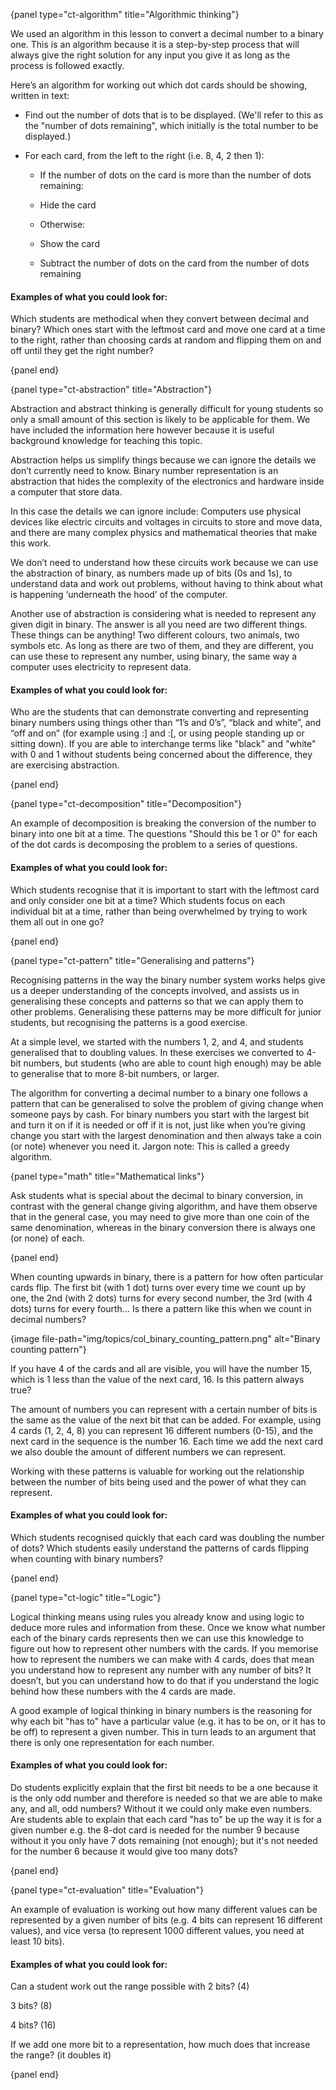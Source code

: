 {panel type="ct-algorithm" title="Algorithmic thinking"}

We used an algorithm in this lesson to convert a decimal number to a binary one.
This is an algorithm because it is a step-by-step process that will always give the right solution for any input you give it as long as the process is followed exactly.

Here’s an algorithm for working out which dot cards should be showing, written in text:

-   Find out the number of dots that is to be displayed.
  (We'll refer to this as the "number of dots remaining", which initially is the total number to be displayed.)

-   For each card, from the left to the right (i.e. 8, 4, 2 then 1):

    -   If the number of dots on the card is more than the number of dots remaining:

      -   Hide the card 

    -   Otherwise:

	  -   Show the card

	  -   Subtract the number of dots on the card from the number of dots remaining

#### Examples of what you could look for:

Which students are methodical when they convert between decimal and binary?
Which ones start with the leftmost card and move one card at a time to the right, rather than choosing cards at random and flipping them on and off until they get the right number?
 
{panel end}

{panel type="ct-abstraction" title="Abstraction"}

Abstraction and abstract thinking is generally difficult for young students so only a small amount of this section is likely to be applicable for them.
We have included the information here however because it is useful background knowledge for teaching this topic.

Abstraction helps us simplify things because we can ignore the details we don’t currently need to know.
Binary number representation is an abstraction that hides the complexity of the electronics and hardware inside a computer that store data. 

In this case the details we can ignore include: Computers use physical devices like electric circuits and voltages in circuits to store and move data, and there are many complex physics and mathematical theories that make this work. 

We don’t need to understand how these circuits work because we can use the abstraction of binary, as numbers made up of bits (0s and 1s), to understand data and work out problems, without having to think about what is happening ‘underneath the hood’ of the computer.

Another use of abstraction is considering what is needed to represent any given digit in binary. The answer is all you need are two different things. 
These things can be anything! Two different colours, two animals, two symbols etc.
As long as there are two of them, and they are different, you can use these to represent any number, using binary, the same way a computer uses electricity to represent data.
 
#### Examples of what you could look for:

Who are the students that can demonstrate converting and representing binary numbers using things other than “1’s and 0’s”, “black and white”, and “off and on” (for example using :] and :[, or using people standing up or sitting down).
If you are able to interchange terms like "black" and "white" with 0 and 1 without students being concerned about the difference, they are exercising abstraction.

{panel end}

{panel type="ct-decomposition" title="Decomposition"}

An example of decomposition is breaking the conversion of the number to binary into one bit at a time.
The questions "Should this be 1 or 0" for each of the dot cards is decomposing the problem to a series of questions.

#### Examples of what you could look for:

Which students recognise that it is important to start with the leftmost card and only consider one bit at a time?
Which students focus on each individual bit at a time, rather than being overwhelmed by trying to work them all out in one go?

{panel end}

{panel type="ct-pattern" title="Generalising and patterns"}

Recognising patterns in the way the binary number system works helps give us a deeper understanding of the concepts involved, and assists us in generalising these concepts and patterns so that we can apply them to other problems.
Generalising these patterns may be more difficult for junior students, but recognising the patterns is a good exercise.

At a simple level, we started with the numbers 1, 2, and 4, and students generalised that to doubling values.
In these exercises we converted to 4-bit numbers, but students (who are able to count high enough) may be able to generalise that to more 8-bit numbers, or larger.

The algorithm for converting a decimal number to a binary one follows a pattern that can be generalised to solve the problem of giving change when someone pays by cash.
For binary numbers you start with the largest bit and turn it on if it is needed or off if it is not, just like when you’re giving change you start with the largest denomination and then always take a coin (or note) whenever you need it.
Jargon note: This is called a greedy algorithm.

{panel type="math" title="Mathematical links"}

Ask students what is special about the decimal to binary conversion, in contrast with the general change giving algorithm, and have them observe that in the general case, you may need to give more than one coin of the same denomination, whereas in the binary conversion there is always one (or none) of each.

{panel end}
 
When counting upwards in binary, there is a pattern for how often particular cards flip.
The first bit (with 1 dot) turns over every time we count up by one, the 2nd (with 2 dots) turns for every second number, the 3rd (with 4 dots) turns for every fourth… Is there a pattern like this when we count in decimal numbers?

{image file-path="img/topics/col_binary_counting_pattern.png" alt="Binary counting pattern"}

If you have 4 of the cards and all are visible, you will have the number 15, which is 1 less than the value of the next card, 16. Is this pattern always true?

The amount of numbers you can represent with a certain number of bits is the same as the value of the next bit that can be added.
For example, using 4 cards (1, 2, 4, 8) you can represent 16 different numbers (0-15), and the next card in the sequence is the number 16.
Each time we add the next card we also double the amount of different numbers we can represent.

Working with these patterns is valuable for working out the relationship between the number of bits being used and the power of what they can represent.

#### Examples of what you could look for:

Which students recognised quickly that each card was doubling the number of dots? 
Which students easily understand the patterns of cards flipping when counting with binary numbers?

{panel end}

{panel type="ct-logic" title="Logic"}

Logical thinking means using rules you already know and using logic to deduce more rules and information from these.
Once we know what number each of the binary cards represents then we can use this knowledge to figure out how to represent other numbers with the cards.
If you memorise how to represent the numbers we can make with 4 cards, does that mean you understand how to represent any number with any number of bits?
It doesn’t, but you can understand how to do that if you understand the logic behind how these numbers with the 4 cards are made.

A good example of logical thinking in binary numbers is the reasoning for why each bit "has to" have a particular value (e.g. it has to be on, or it has to be off) to represent a given number.
This in turn leads to an argument that there is only one representation for each number.

#### Examples of what you could look for:

Do students explicitly explain that the first bit needs to be a one because it is the only odd number and therefore is needed so that we are able to make any, and all, odd numbers? Without it we could only make even numbers.
Are students able to explain that each card "has to" be up the way it is for a given number e.g. the 8-dot card is needed for the number 9 because without it you only have 7 dots remaining (not enough); but it's not needed for the number 6 because it would give too many dots?

{panel end}

{panel type="ct-evaluation" title="Evaluation"}

An example of evaluation is working out how many different values can be represented by a given number of bits (e.g. 4 bits can represent 16 different values), and vice versa (to represent 1000 different values, you need at least 10 bits).

#### Examples of what you could look for:

Can a student work out the range possible with 2 bits? (4)

3 bits? (8)

4 bits? (16)

If we add one more bit to a representation, how much does that increase the range? (it doubles it)
 
{panel end}